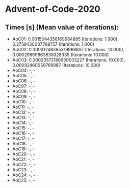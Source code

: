 # Advent-of-Code-2020

## Times [s] (Mean value of iterations):

- AoC01: 0.0015044356169964885 (Iterations: 1.000), 0.2759430037799757 (Iterations: 1.000)
- AoC02: 0.00031248365319988807 (Iterations: 10.000), 0.00029699863830028335 (Iterations: 10.000)
- AoC03: 0.00020572188650003227 (Iterations: 10.000), 0.00092460050769987 (Iterations: 10.000)
- AoC04: -, -
- AoC05: -, -
- AoC06: -, -
- AoC07: -, -
- AoC08: -, -
- AoC09: -, -
- AoC10: -, -
- AoC11: -, -
- AoC12: -, -
- AoC13: -, -
- AoC14: -, -
- AoC15: -, -
- AoC16: -, -
- AoC17: -, -
- AoC18: -, -
- AoC19: -, -
- AoC20: -, -
- AoC21: -, -
- AoC22: -, -
- AoC23: -, -
- AoC24: -, -
- AoC25: -, -
